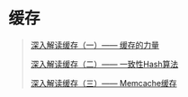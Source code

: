 # 缓存

> [深入解读缓存（一）—— 缓存的力量](https://blog.csdn.net/liu765023051/article/details/49407167)
>
> [深入解读缓存（二）—— 一致性Hash算法](https://blog.csdn.net/liu765023051/article/details/49408099)
>
> [深入解读缓存（三）—— Memcache缓存](https://blog.csdn.net/liu765023051/article/details/49538385)

